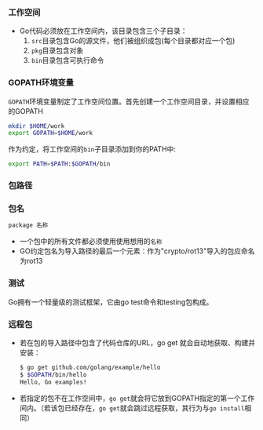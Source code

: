 ### 工作空间
- Go代码必须放在工作空间内，该目录包含三个子目录：
  1. `src`目录包含Go的源文件，他们被组织成包(每个目录都对应一个包)
  2. `pkg`目录包含对象
  3. `bin`目录包含可执行命令
  
### GOPATH环境变量
`GOPATH`环境变量制定了工作空间位置。首先创建一个工作空间目录，并设置相应的GOPATH
```bash
mkdir $HOME/work
export GOPATH=$HOME/work
```
作为约定，将工作空间的`bin`子目录添加到你的PATH中:
```bash
export PATH=$PATH:$GOPATH/bin
```

### 包路径

### 包名
```bash
package 名称
```
- 一个包中的所有文件都必须使用使用想用的`名称`
- GO约定包名为导入路径的最后一个元素：作为"crypto/rot13"导入的包应命名为rot13

### 测试
Go拥有一个轻量级的测试框架，它由go test命令和testing包构成。

### 远程包
- 若在包的导入路径中包含了代码仓库的URL，go get 就会自动地获取、构建并安装：
  ```bash
  $ go get github.com/golang/example/hello
  $ $GOPATH/bin/hello
  Hello, Go examples!
  ```
- 若指定的包不在工作空间中，`go get`就会将它放到GOPATH指定的第一个工作间内。（若该包已经存在，`go get`就会跳过远程获取，其行为与`go install`相同）